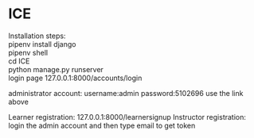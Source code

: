 # ICE
Installation steps:<br />
pipenv install django<br />
pipenv shell<br />
cd ICE<br />
python manage.py runserver<br />
login page 127.0.0.1:8000/accounts/login  

administrator account:
username:admin
password:5102696
use the link above

Learner registration: 127.0.0.1:8000/learnersignup
Instructor registration: login the admin account and then type email to get token
